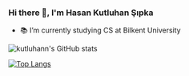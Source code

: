 ### Hi there 👋, I'm Hasan Kutluhan Şıpka
* 📚 I’m currently studying CS at Bilkent University

![kutluhann's GitHub stats](https://github-readme-stats.vercel.app/api?username=kutluhann&include_all_commits=true&count_private=true&show_icons=true&line_height=24&title_color=69b578&icon_color=69b578&text_color=69b578&theme=transparent)

[![Top Langs](https://github-readme-stats.vercel.app/api/top-langs/?username=kutluhann&layout=compact&theme=transparent&title_color=69b578&langs_count=8)](https://github.com/anuraghazra/github-readme-stats)